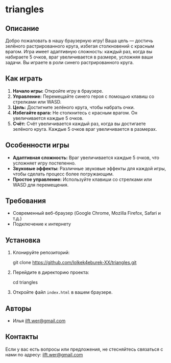 # triangles

## Описание
Добро пожаловать в нашу браузерную игру! Ваша цель — достичь зелёного растрированного круга, избегая столкновений с красным врагом. Игра имеет адаптивную сложность: каждый раз, когда вы набираете 5 очков, враг увеличивается в размере, усложняя ваши задачи. Вы играете в роли синего растрированного круга.

## Как играть
1. **Начало игры:** Откройте игру в браузере.
2. **Управление:** Перемещайте синего героя с помощью клавиш со стрелками или WASD.
3. **Цель:** Достигните зелёного круга, чтобы набрать очки.
4. **Избегайте врага:** Не столкнитесь с красным врагом. Он увеличивается каждые 5 очков.
5. **Счёт:** Счёт увеличивается каждый раз, когда вы достигаете зелёного круга. Каждые 5 очков враг увеличивается в размерах.

## Особенности игры
- **Адаптивная сложность:** Враг увеличивается каждые 5 очков, что усложняет игру постепенно.
- **Звуковые эффекты:** Различные звуковые эффекты для каждой игры, чтобы сделать процесс более погружающим.
- **Простое управление:** Используйте клавиши со стрелками или WASD для перемещения.

## Требования
- Современный веб-браузер (Google Chrome, Mozilla Firefox, Safari и т.д.)
- Подключение к интернету

## Установка
1. Клонируйте репозиторий:
    
    git clone https://github.com/lolkek4eburek-XX/triangles.git
    
2. Перейдите в директорию проекта:
    
    cd triangles
    
3. Откройте файл `index.html` в вашем браузере.

## Авторы
- Илья <ilft.wer@gmail.com>

## Контакты
Если у вас есть вопросы или предложения, не стесняйтесь связаться с нами по адресу: ilft.wer@gmail.com
